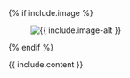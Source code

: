 <div class="uk-grid">
    <div class="box uk-width-medium-1-3 uk-width-large-1-3 uk-width-small-1-1 ">
    {% if include.image %}
      <figure class="uk-overlay uk-overlay-hover">
        <img class="uk-overlay-spin" src="/static/images/{{ include.image }}" alt="{{ include.image-alt }}">
        <a class="uk-position-cover" href="{{ include.anchor }}" target="_blank"></a>
      </figure>
    {% endif %}
    </div>
    <div class="box uk-width-medium-2-3 uk-width-large-2-3 uk-width-small-1-1 ">
        <p>{{ include.content }}</p>
    </div>
</div>